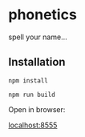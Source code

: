 # phonetics
spell your name...

## Installation
`npm install`


`npm run build`


Open in browser:


[localhost:8555](localhost:8666)



